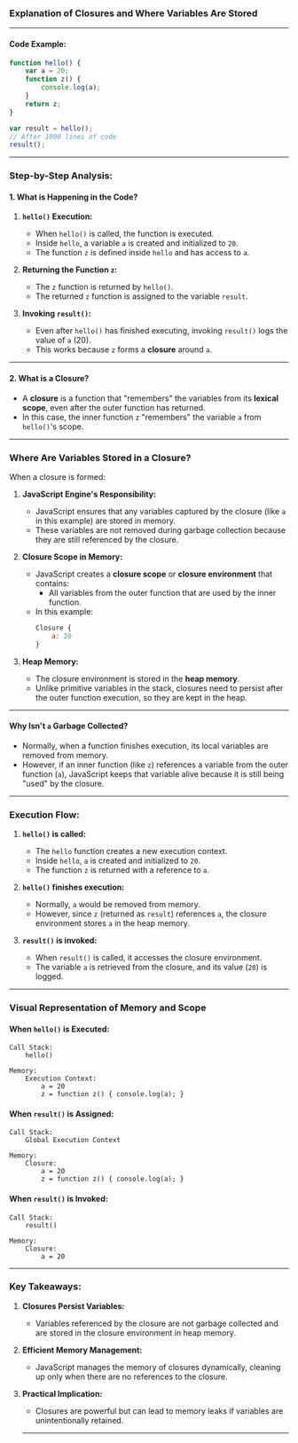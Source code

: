 ### **Explanation of Closures and Where Variables Are Stored**

---

#### **Code Example:**

```javascript
function hello() {
    var a = 20;
    function z() {
        console.log(a);
    }
    return z;
}

var result = hello();
// After 1000 lines of code
result();
```

---

### **Step-by-Step Analysis:**

#### **1. What is Happening in the Code?**
1. **`hello()` Execution:**
   - When `hello()` is called, the function is executed.
   - Inside `hello`, a variable `a` is created and initialized to `20`.
   - The function `z` is defined inside `hello` and has access to `a`.

2. **Returning the Function `z`:**
   - The `z` function is returned by `hello()`.
   - The returned `z` function is assigned to the variable `result`.

3. **Invoking `result()`:**
   - Even after `hello()` has finished executing, invoking `result()` logs the value of `a` (20).
   - This works because `z` forms a **closure** around `a`.

---

#### **2. What is a Closure?**
- A **closure** is a function that "remembers" the variables from its **lexical scope**, even after the outer function has returned.
- In this case, the inner function `z` "remembers" the variable `a` from `hello()`'s scope.

---

### **Where Are Variables Stored in a Closure?**

When a closure is formed:
1. **JavaScript Engine's Responsibility:**
   - JavaScript ensures that any variables captured by the closure (like `a` in this example) are stored in memory.
   - These variables are not removed during garbage collection because they are still referenced by the closure.

2. **Closure Scope in Memory:**
   - JavaScript creates a **closure scope** or **closure environment** that contains:
     - All variables from the outer function that are used by the inner function.
   - In this example:
     ```javascript
     Closure {
         a: 20
     }
     ```

3. **Heap Memory:**
   - The closure environment is stored in the **heap memory**.
   - Unlike primitive variables in the stack, closures need to persist after the outer function execution, so they are kept in the heap.

---

#### **Why Isn't `a` Garbage Collected?**
- Normally, when a function finishes execution, its local variables are removed from memory.
- However, if an inner function (like `z`) references a variable from the outer function (`a`), JavaScript keeps that variable alive because it is still being "used" by the closure.

---

### **Execution Flow:**

1. **`hello()` is called:**
   - The `hello` function creates a new execution context.
   - Inside `hello`, `a` is created and initialized to `20`.
   - The function `z` is returned with a reference to `a`.

2. **`hello()` finishes execution:**
   - Normally, `a` would be removed from memory.
   - However, since `z` (returned as `result`) references `a`, the closure environment stores `a` in the heap memory.

3. **`result()` is invoked:**
   - When `result()` is called, it accesses the closure environment.
   - The variable `a` is retrieved from the closure, and its value (`20`) is logged.

---

### **Visual Representation of Memory and Scope**

#### **When `hello()` is Executed:**
```
Call Stack:
    hello()

Memory:
    Execution Context:
        a = 20
        z = function z() { console.log(a); }
```

#### **When `result()` is Assigned:**
```
Call Stack:
    Global Execution Context

Memory:
    Closure:
        a = 20
        z = function z() { console.log(a); }
```

#### **When `result()` is Invoked:**
```
Call Stack:
    result()

Memory:
    Closure:
        a = 20
```

---

### **Key Takeaways:**
1. **Closures Persist Variables:**
   - Variables referenced by the closure are not garbage collected and are stored in the closure environment in heap memory.

2. **Efficient Memory Management:**
   - JavaScript manages the memory of closures dynamically, cleaning up only when there are no references to the closure.

3. **Practical Implication:**
   - Closures are powerful but can lead to memory leaks if variables are unintentionally retained.

   ---